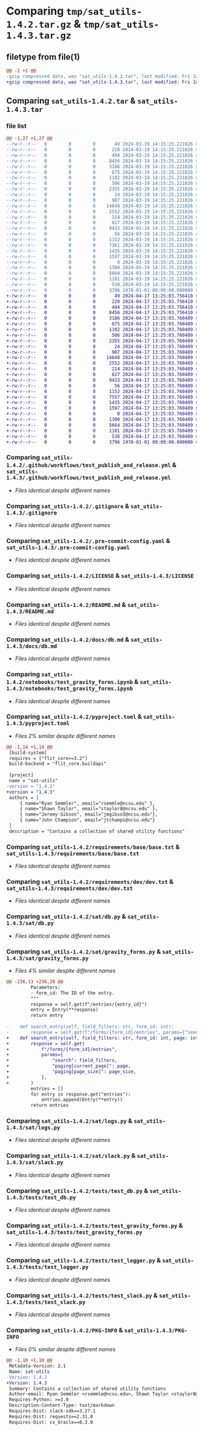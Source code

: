 # Comparing `tmp/sat_utils-1.4.2.tar.gz` & `tmp/sat_utils-1.4.3.tar.gz`

## filetype from file(1)

```diff
@@ -1 +1 @@
-gzip compressed data, was "sat_utils-1.4.2.tar", last modified: Fri Jan  1 00:00:00 2016, max compression
+gzip compressed data, was "sat_utils-1.4.3.tar", last modified: Fri Jan  1 00:00:00 2016, max compression
```

## Comparing `sat_utils-1.4.2.tar` & `sat_utils-1.4.3.tar`

### file list

```diff
@@ -1,27 +1,27 @@
--rw-r--r--   0        0        0       49 2024-03-19 14:15:25.221026 sat_utils-1.4.2/.coveragerc
--rw-r--r--   0        0        0      220 2024-03-19 14:15:25.221026 sat_utils-1.4.2/.editorconfig
--rw-r--r--   0        0        0      494 2024-03-19 14:15:25.221026 sat_utils-1.4.2/.github/PULL_REQUEST_TEMPLATE.md
--rw-r--r--   0        0        0     8456 2024-03-19 14:15:25.221026 sat_utils-1.4.2/.github/workflows/test_publish_and_release.yml
--rw-r--r--   0        0        0     3186 2024-03-19 14:15:25.221026 sat_utils-1.4.2/.gitignore
--rw-r--r--   0        0        0      875 2024-03-19 14:15:25.221026 sat_utils-1.4.2/.pre-commit-config.yaml
--rw-r--r--   0        0        0     1102 2024-03-19 14:15:25.221026 sat_utils-1.4.2/LICENSE
--rw-r--r--   0        0        0      506 2024-03-19 14:15:25.221026 sat_utils-1.4.2/Makefile
--rw-r--r--   0        0        0     2355 2024-03-19 14:15:25.221026 sat_utils-1.4.2/README.md
--rw-r--r--   0        0        0       24 2024-03-19 14:15:25.221026 sat_utils-1.4.2/bandit.yml
--rw-r--r--   0        0        0      907 2024-03-19 14:15:25.221026 sat_utils-1.4.2/docs/db.md
--rw-r--r--   0        0        0    14648 2024-03-19 14:15:25.221026 sat_utils-1.4.2/notebooks/test_gravity_forms.ipynb
--rw-r--r--   0        0        0     2552 2024-03-19 14:15:25.221026 sat_utils-1.4.2/pyproject.toml
--rw-r--r--   0        0        0      214 2024-03-19 14:15:25.221026 sat_utils-1.4.2/pytest.ini
--rw-r--r--   0        0        0      827 2024-03-19 14:15:25.221026 sat_utils-1.4.2/requirements/base/base.txt
--rw-r--r--   0        0        0     9433 2024-03-19 14:15:25.221026 sat_utils-1.4.2/requirements/dev/dev.txt
--rw-r--r--   0        0        0       56 2024-03-19 14:15:25.221026 sat_utils-1.4.2/sat/__init__.py
--rw-r--r--   0        0        0     1152 2024-03-19 14:15:25.221026 sat_utils-1.4.2/sat/db.py
--rw-r--r--   0        0        0     7361 2024-03-19 14:15:25.221026 sat_utils-1.4.2/sat/gravity_forms.py
--rw-r--r--   0        0        0     1435 2024-03-19 14:15:25.221026 sat_utils-1.4.2/sat/logs.py
--rw-r--r--   0        0        0     1597 2024-03-19 14:15:25.221026 sat_utils-1.4.2/sat/slack.py
--rw-r--r--   0        0        0        0 2024-03-19 14:15:25.221026 sat_utils-1.4.2/tests/__init__.py
--rw-r--r--   0        0        0     1300 2024-03-19 14:15:25.221026 sat_utils-1.4.2/tests/test_db.py
--rw-r--r--   0        0        0     5664 2024-03-19 14:15:25.221026 sat_utils-1.4.2/tests/test_gravity_forms.py
--rw-r--r--   0        0        0     1101 2024-03-19 14:15:25.221026 sat_utils-1.4.2/tests/test_logger.py
--rw-r--r--   0        0        0      538 2024-03-19 14:15:25.221026 sat_utils-1.4.2/tests/test_slack.py
--rw-r--r--   0        0        0     3796 1970-01-01 00:00:00.000000 sat_utils-1.4.2/PKG-INFO
+-rw-r--r--   0        0        0       49 2024-04-17 13:25:03.756410 sat_utils-1.4.3/.coveragerc
+-rw-r--r--   0        0        0      220 2024-04-17 13:25:03.756410 sat_utils-1.4.3/.editorconfig
+-rw-r--r--   0        0        0      494 2024-04-17 13:25:03.756410 sat_utils-1.4.3/.github/PULL_REQUEST_TEMPLATE.md
+-rw-r--r--   0        0        0     8456 2024-04-17 13:25:03.756410 sat_utils-1.4.3/.github/workflows/test_publish_and_release.yml
+-rw-r--r--   0        0        0     3186 2024-04-17 13:25:03.760409 sat_utils-1.4.3/.gitignore
+-rw-r--r--   0        0        0      875 2024-04-17 13:25:03.760409 sat_utils-1.4.3/.pre-commit-config.yaml
+-rw-r--r--   0        0        0     1102 2024-04-17 13:25:03.760409 sat_utils-1.4.3/LICENSE
+-rw-r--r--   0        0        0      506 2024-04-17 13:25:03.760409 sat_utils-1.4.3/Makefile
+-rw-r--r--   0        0        0     2355 2024-04-17 13:25:03.760409 sat_utils-1.4.3/README.md
+-rw-r--r--   0        0        0       24 2024-04-17 13:25:03.760409 sat_utils-1.4.3/bandit.yml
+-rw-r--r--   0        0        0      907 2024-04-17 13:25:03.760409 sat_utils-1.4.3/docs/db.md
+-rw-r--r--   0        0        0    14648 2024-04-17 13:25:03.760409 sat_utils-1.4.3/notebooks/test_gravity_forms.ipynb
+-rw-r--r--   0        0        0     2552 2024-04-17 13:25:03.760409 sat_utils-1.4.3/pyproject.toml
+-rw-r--r--   0        0        0      214 2024-04-17 13:25:03.760409 sat_utils-1.4.3/pytest.ini
+-rw-r--r--   0        0        0      827 2024-04-17 13:25:03.760409 sat_utils-1.4.3/requirements/base/base.txt
+-rw-r--r--   0        0        0     9433 2024-04-17 13:25:03.760409 sat_utils-1.4.3/requirements/dev/dev.txt
+-rw-r--r--   0        0        0       56 2024-04-17 13:25:03.760409 sat_utils-1.4.3/sat/__init__.py
+-rw-r--r--   0        0        0     1152 2024-04-17 13:25:03.760409 sat_utils-1.4.3/sat/db.py
+-rw-r--r--   0        0        0     7557 2024-04-17 13:25:03.760409 sat_utils-1.4.3/sat/gravity_forms.py
+-rw-r--r--   0        0        0     1435 2024-04-17 13:25:03.760409 sat_utils-1.4.3/sat/logs.py
+-rw-r--r--   0        0        0     1597 2024-04-17 13:25:03.760409 sat_utils-1.4.3/sat/slack.py
+-rw-r--r--   0        0        0        0 2024-04-17 13:25:03.760409 sat_utils-1.4.3/tests/__init__.py
+-rw-r--r--   0        0        0     1300 2024-04-17 13:25:03.760409 sat_utils-1.4.3/tests/test_db.py
+-rw-r--r--   0        0        0     5664 2024-04-17 13:25:03.760409 sat_utils-1.4.3/tests/test_gravity_forms.py
+-rw-r--r--   0        0        0     1101 2024-04-17 13:25:03.760409 sat_utils-1.4.3/tests/test_logger.py
+-rw-r--r--   0        0        0      538 2024-04-17 13:25:03.760409 sat_utils-1.4.3/tests/test_slack.py
+-rw-r--r--   0        0        0     3796 1970-01-01 00:00:00.000000 sat_utils-1.4.3/PKG-INFO
```

### Comparing `sat_utils-1.4.2/.github/workflows/test_publish_and_release.yml` & `sat_utils-1.4.3/.github/workflows/test_publish_and_release.yml`

 * *Files identical despite different names*

### Comparing `sat_utils-1.4.2/.gitignore` & `sat_utils-1.4.3/.gitignore`

 * *Files identical despite different names*

### Comparing `sat_utils-1.4.2/.pre-commit-config.yaml` & `sat_utils-1.4.3/.pre-commit-config.yaml`

 * *Files identical despite different names*

### Comparing `sat_utils-1.4.2/LICENSE` & `sat_utils-1.4.3/LICENSE`

 * *Files identical despite different names*

### Comparing `sat_utils-1.4.2/README.md` & `sat_utils-1.4.3/README.md`

 * *Files identical despite different names*

### Comparing `sat_utils-1.4.2/docs/db.md` & `sat_utils-1.4.3/docs/db.md`

 * *Files identical despite different names*

### Comparing `sat_utils-1.4.2/notebooks/test_gravity_forms.ipynb` & `sat_utils-1.4.3/notebooks/test_gravity_forms.ipynb`

 * *Files identical despite different names*

### Comparing `sat_utils-1.4.2/pyproject.toml` & `sat_utils-1.4.3/pyproject.toml`

 * *Files 2% similar despite different names*

```diff
@@ -1,14 +1,14 @@
 [build-system]
 requires = ["flit_core>=3.2"]
 build-backend = "flit_core.buildapi"
 
 [project]
 name = "sat-utils"
-version = "1.4.2"
+version = "1.4.3"
 authors = [
     { name="Ryan Semmler", email="rsemmle@ncsu.edu" },
     { name="Shawn Taylor", email="staylor8@ncsu.edu" },
     { name="Jeremy Gibson", email="jmgibso3@ncsu.edu"},
     { name="John Champion", email="jtchampi@ncsu.edu"}
 ]
 description = "Contains a collection of shared utility functions"
```

### Comparing `sat_utils-1.4.2/requirements/base/base.txt` & `sat_utils-1.4.3/requirements/base/base.txt`

 * *Files identical despite different names*

### Comparing `sat_utils-1.4.2/requirements/dev/dev.txt` & `sat_utils-1.4.3/requirements/dev/dev.txt`

 * *Files identical despite different names*

### Comparing `sat_utils-1.4.2/sat/db.py` & `sat_utils-1.4.3/sat/db.py`

 * *Files identical despite different names*

### Comparing `sat_utils-1.4.2/sat/gravity_forms.py` & `sat_utils-1.4.3/sat/gravity_forms.py`

 * *Files 4% similar despite different names*

```diff
@@ -236,13 +236,20 @@
         Parameters:
         - form_id: The ID of the entry.
         """
         response = self.get(f"/entries/{entry_id}")
         entry = Entry(**response)
         return entry
 
-    def search_entry(self, field_filters: str, form_id: int):
-        response = self.get(f"/forms/{form_id}/entries", params={"search": field_filters})
+    def search_entry(self, field_filters: str, form_id: int, page: int = 1, page_size: int = 20):
+        response = self.get(
+            f"/forms/{form_id}/entries",
+            params={
+                "search": field_filters,
+                "paging[current_page]": page,
+                "paging[page_size]": page_size,
+            },
+        )
         entries = []
         for entry in response.get("entries"):
             entries.append(Entry(**entry))
         return entries
```

### Comparing `sat_utils-1.4.2/sat/logs.py` & `sat_utils-1.4.3/sat/logs.py`

 * *Files identical despite different names*

### Comparing `sat_utils-1.4.2/sat/slack.py` & `sat_utils-1.4.3/sat/slack.py`

 * *Files identical despite different names*

### Comparing `sat_utils-1.4.2/tests/test_db.py` & `sat_utils-1.4.3/tests/test_db.py`

 * *Files identical despite different names*

### Comparing `sat_utils-1.4.2/tests/test_gravity_forms.py` & `sat_utils-1.4.3/tests/test_gravity_forms.py`

 * *Files identical despite different names*

### Comparing `sat_utils-1.4.2/tests/test_logger.py` & `sat_utils-1.4.3/tests/test_logger.py`

 * *Files identical despite different names*

### Comparing `sat_utils-1.4.2/tests/test_slack.py` & `sat_utils-1.4.3/tests/test_slack.py`

 * *Files identical despite different names*

### Comparing `sat_utils-1.4.2/PKG-INFO` & `sat_utils-1.4.3/PKG-INFO`

 * *Files 0% similar despite different names*

```diff
@@ -1,10 +1,10 @@
 Metadata-Version: 2.1
 Name: sat-utils
-Version: 1.4.2
+Version: 1.4.3
 Summary: Contains a collection of shared utility functions
 Author-email: Ryan Semmler <rsemmle@ncsu.edu>, Shawn Taylor <staylor8@ncsu.edu>, Jeremy Gibson <jmgibso3@ncsu.edu>, John Champion <jtchampi@ncsu.edu>
 Requires-Python: >=3.9
 Description-Content-Type: text/markdown
 Requires-Dist: slack-sdk==3.27.1
 Requires-Dist: requests==2.31.0
 Requires-Dist: cx_Oracle==8.3.0
```

